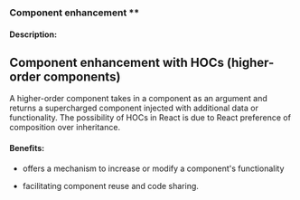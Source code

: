 ### Component enhancement \*\*

#### Description:

## Component enhancement with HOCs (higher-order components)

A higher-order component takes in a component as an argument and returns a supercharged component injected with additional data or functionality. The possibility of HOCs in React is due to React preference of composition over inheritance.

#### Benefits:

- offers a mechanism to increase or modify a component's functionality

- facilitating component reuse and code sharing.
